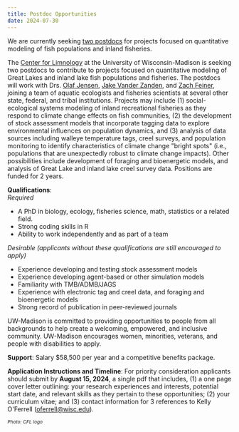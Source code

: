 ```yaml
---
title: Postdoc Opportunities
date: 2024-07-30
---
```


We are currently seeking [two postdocs](https://limnology.wisc.edu/) for projects focused on quantitative modeling of fish populations and inland fisheries.

<!--more-->

The [Center for Limnology](https://limnology.wisc.edu/) at the University of Wisconsin-Madison is seeking two postdocs to contribute to projects focused on quantitative modeling of Great Lakes and inland lake fish populations and fisheries. The postdocs will work with Drs. [Olaf Jensen](https://jensen.limnology.wisc.edu/), [Jake Vander Zanden](https://jvzlab.limnology.wisc.edu/), and [Zach Feiner](https://zsfeiner.github.io/), joining a team of aquatic ecologists and fisheries scientists at several other state, federal, and tribal institutions. Projects may include (1) social-ecological systems modeling of inland recreational fisheries as they respond to climate change effects on fish communities, (2) the development of stock assessment models that incorporate tagging data to explore environmental influences on population dynamics, and (3) analysis of data sources including walleye temperature tags, creel surveys, and population monitoring to identify characteristics of climate change "bright spots" (i.e., populations that are unexpectedly robust to climate change impacts). Other possibilities include development of foraging and bioenergetic models, and analysis of Great Lake and inland lake creel survey data.  Positions are funded for 2 years.

**Qualifications**: <br>
*Required* 
-	A PhD in biology, ecology, fisheries science, math, statistics or a related field.
-	Strong coding skills in R
-	Ability to work independently and as part of a team

*Desirable (applicants without these qualifications are still encouraged to apply)*
-	Experience developing and testing stock assessment models 
-	Experience developing agent-based or other simulation models
-	Familiarity with TMB/ADMB/JAGS 
-	Experience with electronic tag and creel data, and foraging and bioenergetic models 
-	Strong record of publication in peer-reviewed journals

UW-Madison is committed to providing opportunities to people from all backgrounds to help create a welcoming, empowered, and inclusive community. UW-Madison encourages women, minorities, veterans, and people with disabilities to apply.

**Support**:
Salary $58,500 per year and a competitive benefits package. 

**Application Instructions and Timeline**: 
For priority consideration applicants should submit by **August 15, 2024**, a single pdf that includes, (1) a one page cover letter outlining: your research experiences and interests, potential start date, and relevant skills as they pertain to these opportunities; (2) your curriculum vitae; and (3) contact information for 3 references to Kelly O'Ferrell ([oferrell@wisc.edu](mailto:oferrell@wisc.edu)). 


<span style="font-size:0.75em">*Photo: CFL logo*</span>
